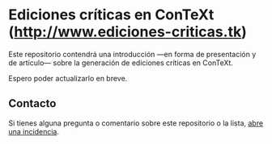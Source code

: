 # Ediciones críticas en ConTeXt (http://www.ediciones-criticas.tk)

Este repositorio contendrá una introducción —en forma de
presentación y de artículo— sobre la generación de ediciones
críticas en ConTeXt.

Espero poder actualizarlo en breve.

## Contacto

Si tienes alguna pregunta o comentario sobre este repositorio o la
lista, [abre una
incidencia](https://github.com/ousia/context-critica/issues/new).
